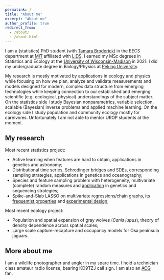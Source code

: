 ```yaml
---
permalink: /
title: "About me"
excerpt: "About me"
author_profile: true
redirect_from:
  - /about/
  - /about.html
---
```


I am a (statistics) PhD student (with [Tamara Broderick](https://tamarabroderick.com/)) in the EECS department at [MIT](https://web.mit.edu/) affiliated with [LIDS](https://lids.mit.edu/). I earned my MSc degrees in Statistics and Ecology at the [University of Wisconsin-Madison](https://www.wisc.edu/) in 2021. I did my undergraduate degree in Biology/Physics at [Peking University](http://english.pku.edu.cn). 

My research is mostly motivated by applications in ecology and physics while focusing on how we plan, analyze and validate measurements and models designed for modern, complex data structure from emerging technologies while keeping connection to our established and emerging scientific (e.g. ecological, physical) understandings of the subject matter. On the statistics side I study Bayesian nonparametrics, variable selection, scalable (Bayesian) inverse problems and applied machine learning. On the ecology side I study population and community ecology mostly for carnivores. Unfortunately I am not able to mentor UROP students at the moment.

## My research
Most recent statistics project:

- Active learning when features are hard to obtain, applications in genetics and astronomy;
- Distributional time series, Schrodinger bridges and SDEs, corresponding sampling strategies, applications in genetics and oceanography;
- Species and feature sampling problem with heterogeneity, multivariate (complete) random measures and [application](https://openreview.net/forum?id=euBgC9yLeyl) in genetics and sequencing strategies;
- [Spike-and-Slab LASSO](https://arxiv.org/abs/2207.07020) on multivariate regressions/chain graphs, its [frequentist properties](https://arxiv.org/abs/2209.04389) and [experimental design](https://arxiv.org/abs/2107.01306);

Most recent ecology project:

- Population and spatial expansion of gray wolves (*Canis lupus*), theory of density dependence across spatial scales; 
- Large scale capture-recapture and occupancy models for Osa peninsula jaguars. 


## More about me
I am a wildlife photographer and angler in my spare time. I hold a technician class amateur radio license, bearing KD9TZJ call sign. I am also an [ACG](https://en.wikipedia.org/wiki/ACG_(subculture)) fan. 

